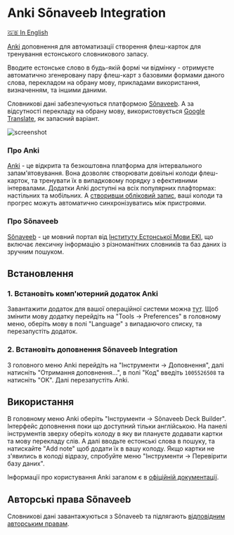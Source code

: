 # Anki Sõnaveeb Integration

[🇬🇧 In English](README.md)

[Anki](https://apps.ankiweb.net/) доповнення для автоматизації створення флеш-карток для тренування естонського словникового запасу.

Вводите естонське слово в будь-якій формі чи відмінку - отримуєте автоматично згенеровану пару флеш-карт з базовими формами даного слова, перекладом на обрану мову, прикладами використання, визначенням, та іншими даними.

Словникові дані забезпечуються платформою [Sõnaveeb](https://sonaveeb.ee/). А за відсутності перекладу на обрану мову, використовується [Google Translate](https://translate.google.com), як запасний варіант.

![screenshot](https://github.com/user-attachments/assets/77148f1e-c1bf-40a0-8642-ef7742d40578)

### Про Anki

[Anki](https://apps.ankiweb.net/) - це відкрита та безкоштовна платформа для інтервального запам'ятовування. Вона дозволяє створювати довільні колоди флеш-карток, та тренувати їх в випадковому порядку з ефективними інтервалами. Додатки Anki доступні на всіх популярних плафтормах: настільних та мобільних. А [створивши обліковий запис](https://ankiweb.net/account/signup), ваші колоди та прогрес можуть автоматично синхронізуватись між пристроями.

### Про Sõnaveeb

[Sõnaveeb](https://sonaveeb.ee/) - це мовний портал від [Інституту Естонської Мови EKI](https://www.eki.ee/EN/), що включає лексичну інформацію з різноманітних словників та баз даних із зручним пошуком.


## Встановлення

### 1. Встановіть комп'ютерний додаток Anki

Завантажити додаток для вашої операційної системи можна [тут](https://apps.ankiweb.net/#download). Щоб змінити мову додатку перейдіть на "Tools -> Preferences" в головному меню, оберіть мову в полі "Language" з випадаючого списку, та перезапустіть додаток.

### 2. Встановіть доповнення Sõnaveeb Integration

З головного меню Anki перейдіть на "Інструменти -> Доповнення", далі натисніть "Отримання доповнення...", в полі "Код" введіть `1005526508` та натисніть "OK". Далі перезапустіть Anki.


## Використання

В головному меню Anki оберіть "Інструменти -> Sõnaveeb Deck Builder". Інтерфейс доповнення поки що доступний тільки англійською. На панелі інструментів зверху оберіть колоду в яку ви плануєте додавати картки та мову перекладу слів. А далі вводьте естонські слова в пошуку, та натискайте "Add note" щоб додати їх в вашу колоду. Якщо картки не з'явились в колоді відразу, спробуйте меню "Інструменти -> Перевірити базу даних".

Інформації про користування Anki загалом є в [офіційній документації](https://docs.ankiweb.net/).


## Авторські права Sõnaveeb

Словникові дані завантажуються з Sõnaveeb та підлягають [відповідним авторським правам](https://sonaveeb.ee/about#autor).
